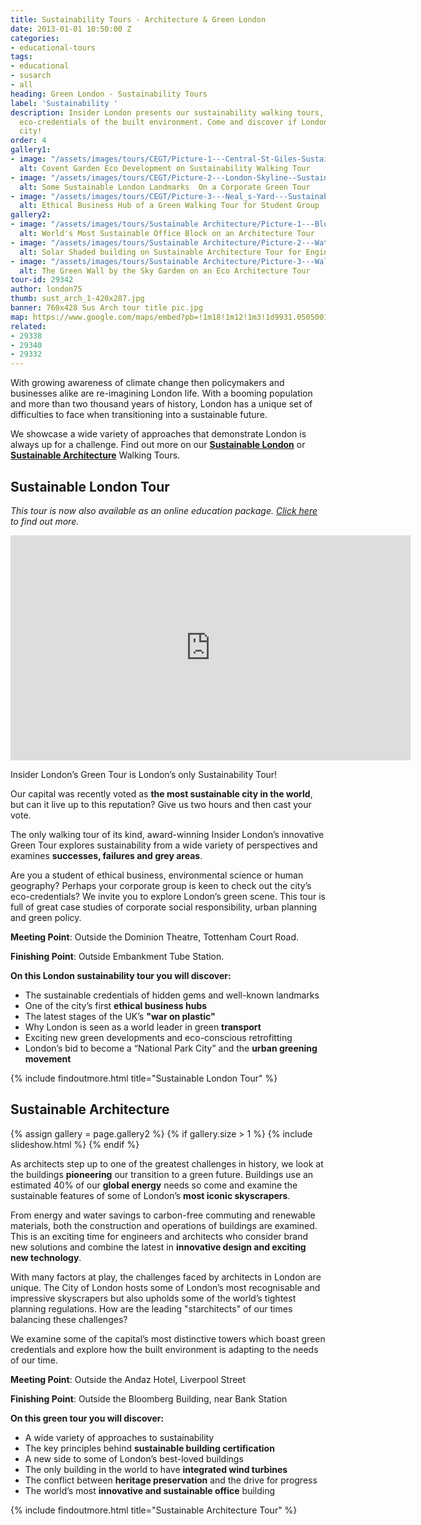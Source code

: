 ```yaml
---
title: Sustainability Tours - Architecture & Green London
date: 2013-01-01 10:50:00 Z
categories:
- educational-tours
tags:
- educational
- susarch
- all
heading: Green London - Sustainability Tours
label: 'Sustainability '
description: Insider London presents our sustainability walking tours, analysing the
  eco-credentials of the built environment. Come and discover if London as a green
  city!
order: 4
gallery1:
- image: "/assets/images/tours/CEGT/Picture-1---Central-St-Giles-Sustainability-Eco-Cutting-Edge-Green-Walking-Tour-Student-Corporate.jpg"
  alt: Covent Garden Eco Development on Sustainability Walking Tour
- image: "/assets/images/tours/CEGT/Picture-2---London-Skyline--Sustainability-Eco-Cutting-Edge-Green-Walking-Tour-Student-Corporate.jpg"
  alt: Some Sustainable London Landmarks  On a Corporate Green Tour
- image: "/assets/images/tours/CEGT/Picture-3---Neal_s-Yard---Sustainability-Eco-Cutting-Edge-Green-Walking-Tour-Student-Corporate.jpg"
  alt: Ethical Business Hub of a Green Walking Tour for Student Group
gallery2:
- image: "/assets/images/tours/Sustainable Architecture/Picture-1---Bloomberg-HQ-Sustainable-Green-Eco-Architecture-Walking-Tour-Student-Corporate.jpg"
  alt: World's Most Sustainable Office Block on an Architecture Tour
- image: "/assets/images/tours/Sustainable Architecture/Picture-2---Watermark-Place-Sustainable-Green-Eco-Architecture-Walking-Tour-Student-Corporate.jpg"
  alt: Solar Shaded building on Sustainable Architecture Tour for Engineers
- image: "/assets/images/tours/Sustainable Architecture/Picture-3---Walkie-Talkie-Green-Wall-Sustainable-Green-Eco-Architecture-Walking-Tour-Student-Corporate.jpg"
  alt: The Green Wall by the Sky Garden on an Eco Architecture Tour
tour-id: 29342
author: london75
thumb: sust_arch_1-420x287.jpg
banner: 760x428 Sus Arch tour title pic.jpg
map: https://www.google.com/maps/embed?pb=!1m18!1m12!1m3!1d9931.050500110114!2d-0.08465288890512945!3d51.51757078640498!2m3!1f0!2f0!3f0!3m2!1i1024!2i768!4f13.1!3m3!1m2!1s0x48761cb289478319%3A0x419c4e2d44fdcfbe!2sAndaz+Liverpool+Street+London!5e0!3m2!1sen!2s!4v1431589113623
related:
- 29338
- 29340
- 29332
---
```


With growing awareness of climate change then policymakers and businesses alike are re-imagining London life. With a booming population and more than two thousand years of history, London has a unique set of difficulties to face when transitioning into a sustainable future.

We showcase a wide variety of approaches that demonstrate London is always up for a challenge. Find out more on our **[Sustainable London](#sustainable-london-tour)** or **[Sustainable Architecture](#sustainable-architecture)** Walking Tours.

## Sustainable London Tour

*This tour is now also available as an online education package. [Click here](https://www.insiderlondon.com/online-education/virtual-tours/#virtual-london-sustainability-tour) to find out more.*

<iframe src="https://player.vimeo.com/video/465408572" width="640" height="360" frameborder="0" allow="autoplay; fullscreen" allowfullscreen></iframe>

Insider London’s Green Tour is London’s only Sustainability Tour!

Our capital was recently voted as **the most sustainable city in the world**, but can it live up to this reputation? Give us two hours and then cast your vote.

The only walking tour of its kind, award-winning Insider London’s innovative Green Tour explores sustainability from a wide variety of perspectives and examines **successes, failures and grey areas**.

Are you a student of ethical business, environmental science or human geography? Perhaps your corporate group is keen to check out the city’s eco-credentials? We invite you to explore London’s green scene. This tour is full of great case studies of corporate social responsibility, urban planning and green policy.

**Meeting Point**: Outside the Dominion Theatre, Tottenham Court Road.

**Finishing Point**: Outside Embankment Tube Station.

**On this London sustainability tour you will discover:**

* The sustainable credentials of hidden gems and well-known landmarks
* One of the city’s first **ethical business hubs**
* The latest stages of the UK’s **"war on plastic"**
* Why London is seen as a world leader in green **transport**
* Exciting new green developments and eco-conscious retrofitting
* London’s bid to become a “National Park City” and the **urban greening movement**

{% include findoutmore.html title="Sustainable London Tour" %}

## Sustainable Architecture

{% assign gallery = page.gallery2 %}
{% if gallery.size > 1 %}
{% include slideshow.html %}
{% endif %}

As architects step up to one of the greatest challenges in history, we look at the buildings **pioneering** our transition to a green future. Buildings use an estimated 40% of our **global energy** needs so come and examine the sustainable features of some of London’s **most iconic skyscrapers**.

From energy and water savings to carbon-free commuting and renewable materials, both the construction and operations of buildings are examined. This is an exciting time for engineers and architects who consider brand new solutions and combine the latest in **innovative design and exciting new technology**.  

With many factors at play, the challenges faced by architects in London are unique. The City of London hosts some of London’s most recognisable and impressive skyscrapers but also upholds some of the world’s tightest planning regulations. How are the leading "starchitects" of our times balancing these challenges?

We examine some of the capital’s most distinctive towers which boast green credentials and explore how the built environment is adapting to the needs of our time.

**Meeting Point**: Outside the Andaz Hotel, Liverpool Street

**Finishing Point**: Outside the Bloomberg Building, near Bank Station

**On this green tour you will discover:**
* A wide variety of approaches to sustainability
* The key principles behind **sustainable building certification**
* A new side to some of London’s best-loved buildings
* The only building in the world to have **integrated wind turbines**
* The conflict between **heritage preservation** and the drive for progress
* The world’s most **innovative and sustainable office** building

{% include findoutmore.html title="Sustainable Architecture Tour" %}
